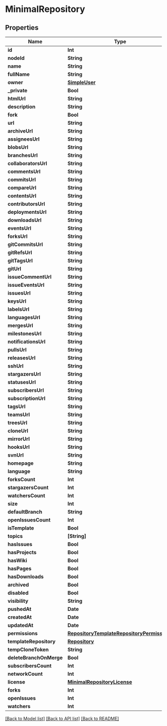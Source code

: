 # MinimalRepository

## Properties
Name | Type | Description | Notes
------------ | ------------- | ------------- | -------------
**id** | **Int** |  | 
**nodeId** | **String** |  | 
**name** | **String** |  | 
**fullName** | **String** |  | 
**owner** | [**SimpleUser**](SimpleUser.md) |  | 
**_private** | **Bool** |  | 
**htmlUrl** | **String** |  | 
**description** | **String** |  | 
**fork** | **Bool** |  | 
**url** | **String** |  | 
**archiveUrl** | **String** |  | 
**assigneesUrl** | **String** |  | 
**blobsUrl** | **String** |  | 
**branchesUrl** | **String** |  | 
**collaboratorsUrl** | **String** |  | 
**commentsUrl** | **String** |  | 
**commitsUrl** | **String** |  | 
**compareUrl** | **String** |  | 
**contentsUrl** | **String** |  | 
**contributorsUrl** | **String** |  | 
**deploymentsUrl** | **String** |  | 
**downloadsUrl** | **String** |  | 
**eventsUrl** | **String** |  | 
**forksUrl** | **String** |  | 
**gitCommitsUrl** | **String** |  | 
**gitRefsUrl** | **String** |  | 
**gitTagsUrl** | **String** |  | 
**gitUrl** | **String** |  | [optional] 
**issueCommentUrl** | **String** |  | 
**issueEventsUrl** | **String** |  | 
**issuesUrl** | **String** |  | 
**keysUrl** | **String** |  | 
**labelsUrl** | **String** |  | 
**languagesUrl** | **String** |  | 
**mergesUrl** | **String** |  | 
**milestonesUrl** | **String** |  | 
**notificationsUrl** | **String** |  | 
**pullsUrl** | **String** |  | 
**releasesUrl** | **String** |  | 
**sshUrl** | **String** |  | [optional] 
**stargazersUrl** | **String** |  | 
**statusesUrl** | **String** |  | 
**subscribersUrl** | **String** |  | 
**subscriptionUrl** | **String** |  | 
**tagsUrl** | **String** |  | 
**teamsUrl** | **String** |  | 
**treesUrl** | **String** |  | 
**cloneUrl** | **String** |  | [optional] 
**mirrorUrl** | **String** |  | [optional] 
**hooksUrl** | **String** |  | 
**svnUrl** | **String** |  | [optional] 
**homepage** | **String** |  | [optional] 
**language** | **String** |  | [optional] 
**forksCount** | **Int** |  | [optional] 
**stargazersCount** | **Int** |  | [optional] 
**watchersCount** | **Int** |  | [optional] 
**size** | **Int** |  | [optional] 
**defaultBranch** | **String** |  | [optional] 
**openIssuesCount** | **Int** |  | [optional] 
**isTemplate** | **Bool** |  | [optional] 
**topics** | **[String]** |  | [optional] 
**hasIssues** | **Bool** |  | [optional] 
**hasProjects** | **Bool** |  | [optional] 
**hasWiki** | **Bool** |  | [optional] 
**hasPages** | **Bool** |  | [optional] 
**hasDownloads** | **Bool** |  | [optional] 
**archived** | **Bool** |  | [optional] 
**disabled** | **Bool** |  | [optional] 
**visibility** | **String** |  | [optional] 
**pushedAt** | **Date** |  | [optional] 
**createdAt** | **Date** |  | [optional] 
**updatedAt** | **Date** |  | [optional] 
**permissions** | [**RepositoryTemplateRepositoryPermissions**](RepositoryTemplateRepositoryPermissions.md) |  | [optional] 
**templateRepository** | [**Repository**](Repository.md) |  | [optional] 
**tempCloneToken** | **String** |  | [optional] 
**deleteBranchOnMerge** | **Bool** |  | [optional] 
**subscribersCount** | **Int** |  | [optional] 
**networkCount** | **Int** |  | [optional] 
**license** | [**MinimalRepositoryLicense**](MinimalRepositoryLicense.md) |  | [optional] 
**forks** | **Int** |  | [optional] 
**openIssues** | **Int** |  | [optional] 
**watchers** | **Int** |  | [optional] 

[[Back to Model list]](../README.md#documentation-for-models) [[Back to API list]](../README.md#documentation-for-api-endpoints) [[Back to README]](../README.md)


